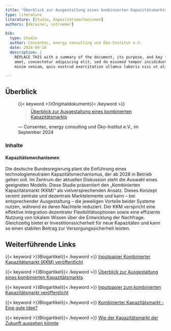 ```yaml
---
title: "Überblick zur Ausgestaltung eines kombinierten Kapazitätsmarkts"
type: literature
literature: [Studie, Kapazitätsmechanismen]
authors: [dkrainer, sstroemer]

bib:
  type: Studie
  author: Consentec, energy consulting und Öko-Institut e.V.
  date: 2024-09-10
  description: |
    REPLACE THIS with a summary of the document, its purpose, and key findings or recommendations; lorem ipsum dolor sit
    amet, consectetur adipiscing elit, sed do eiusmod tempor incididunt ut labore et dolore magna aliqua. Ut enim ad
    minim veniam, quis nostrud exercitation ullamco laboris nisi ut aliquip ex ea commodo consequat.

---
```


## Überblick

<figure>
    {{< keyword >}}Originaldokument{{< /keyword >}}
    <blockquote style="margin-top: 0.5em;">
        <a href="https://www.bmwk.de/Redaktion/DE/Downloads/klimaschutz/ag3-inputpapier-kombinierter-kapazitaetsmarkt-kkm.pdf?__blob=publicationFile&v=6" target="_blank">
            Überblick zur Ausgestaltung eines kombinierten Kapazitätsmarkts
        </a>
    </blockquote>
    <figcaption>— Consentec, energy consulting und Öko-Institut e.V., im September 2024</figcaption>
</figure>

### Inhalte

#### Kapazitätsmechanismen

Die deutsche Bundesregierung plant die Einführung eines technologieneutralen Kapazitätsmechanismus, der ab 2028 in Betrieb gehen soll. Im Zentrum der aktuellen Diskussion steht die Auswahl eines geeigneten Modells. Diese Studie präsentiert den „Kombinierten Kapazitätsmarkt (KKM)“ als vielversprechenden Ansatz. Dieses Konzept vereint zentrale und dezentrale Marktelemente und kann – bei entsprechender Ausgestaltung – die jeweiligen Vorteile beider Systeme nutzen, während es deren Nachteile reduziert. Der KKM verspricht eine effektive Integration dezentraler Flexibilitätsoptionen sowie eine effiziente Nutzung von lokalem Wissen über die Entwicklung der Nachfrage. Gleichzeitig bietet er Investitionssicherheit für neue Kapazitäten und kann so einen stabilen Beitrag zur Versorgungssicherheit leisten.

## Weiterführende Links

{{< keyword >}}Blogartikel{{< /keyword >}} [Inputpapier Kombinierter Kapazitätsmarkt (KKM) veröffentlicht](https://consentec.de/beitrag/inputpapier-kombinierter-kapazitaetsmarkt-kkm-veroeffentlicht/)

{{< keyword >}}Blogartikel{{< /keyword >}} [Überblick zur Ausgestaltung eines kombinierten Kapazitätsmarkts](https://www.oeko.de/publikation/ueberblick-zur-ausgestaltung-eines-kombinierten-kapazitaetsmarkts/)

{{< keyword >}}Blogartikel{{< /keyword >}} [Inputpapier zum kombinierten Kapazitätsmarkt veröffentlicht](https://www.r2b-energy.com/inputpapier-zum-kombinierten-kapazitaetsmarkt-veroeffentlicht/)

{{< keyword >}}Blogartikel{{< /keyword >}} [Kombinierter Kapazitätsmarkt - Eine gute Idee?](https://www.frontier-economics.com/de/de/nachrichten-einblicke/news/news-article-i20884-kombinierter-kapazitaetsmarkt-eine-gute-idee/)

{{< keyword >}}Blogartikel{{< /keyword >}} [Wie der Kapazitätsmarkt der Zukunft aussehen könnte](https://www.energate-messenger.de/news/246559/wie-der-kapazitaetsmarkt-der-zukunft-aussehen-koennte)
